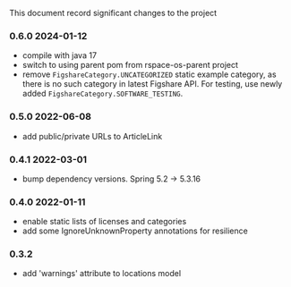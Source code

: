 This document record significant changes to the project

### 0.6.0 2024-01-12

- compile with java 17
- switch to using parent pom from rspace-os-parent project
- remove `FigshareCategory.UNCATEGORIZED` static example category, as there is no such category in latest Figshare API. 
For testing, use newly added `FigshareCategory.SOFTWARE_TESTING`. 
 

### 0.5.0 2022-06-08

- add public/private URLs to ArticleLink

### 0.4.1 2022-03-01

- bump dependency versions. Spring 5.2 -> 5.3.16

### 0.4.0 2022-01-11

- enable static lists of licenses and categories
- add some IgnoreUnknownProperty annotations for resilience

### 0.3.2 
- add 'warnings' attribute to locations model
